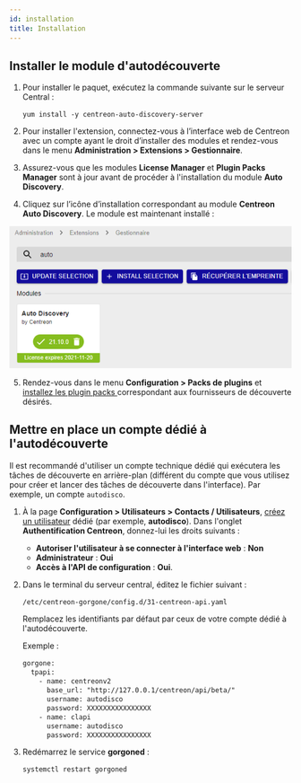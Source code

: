 ```yaml
---
id: installation
title: Installation
---
```


## Installer le module d'autodécouverte

1. Pour installer le paquet, exécutez la commande suivante sur le serveur Central :

    ``` shell
    yum install -y centreon-auto-discovery-server
    ```

2. Pour installer l'extension, connectez-vous à l’interface web de Centreon avec un compte ayant le
droit d’installer des modules et rendez-vous dans le menu **Administration >
Extensions > Gestionnaire**.

3. Assurez-vous que les modules **License Manager** et **Plugin Packs Manager** sont à jour
 avant de procéder à l'installation du module **Auto Discovery**.

4. Cliquez sur l’icône d’installation correspondant au module **Centreon Auto
Discovery**. Le module est maintenant installé :

  ![image](../../assets/monitoring/discovery/install-after.png)

5. Rendez-vous dans le menu **Configuration > Packs de plugins** et [installez les plugin packs
](../pluginpacks#installation-du-pack) correspondant aux fournisseurs de découverte désirés.

## Mettre en place un compte dédié à l'autodécouverte

Il est recommandé d'utiliser un compte technique dédié qui exécutera les tâches de découverte en arrière-plan (différent du compte que vous utilisez pour créer et lancer des tâches de découverte dans l'interface). Par exemple, un compte `autodisco`. 

1. À la page **Configuration > Utilisateurs > Contacts / Utilisateurs**, [créez un utilisateur](../basic-objects/contacts-create) dédié (par exemple, **autodisco**). Dans l'onglet **Authentification Centreon**, donnez-lui les droits suivants :
    - **Autoriser l'utilisateur à se connecter à l'interface web** : **Non**
    - **Administrateur** : **Oui**
    - **Accès à l'API de configuration** : **Oui**.

2. Dans le terminal du serveur central, éditez le fichier suivant :

    ```
    /etc/centreon-gorgone/config.d/31-centreon-api.yaml
    ```
    Remplacez les identifiants par défaut par ceux de votre compte dédié à l'autodécouverte.

    Exemple :

    ```
    gorgone:
      tpapi:
        - name: centreonv2
          base_url: "http://127.0.0.1/centreon/api/beta/"
          username: autodisco
          password: XXXXXXXXXXXXXXXX
        - name: clapi
          username: autodisco
          password: XXXXXXXXXXXXXXXX
    ```

3. Redémarrez le service **gorgoned** :

    ```
    systemctl restart gorgoned
    ```
